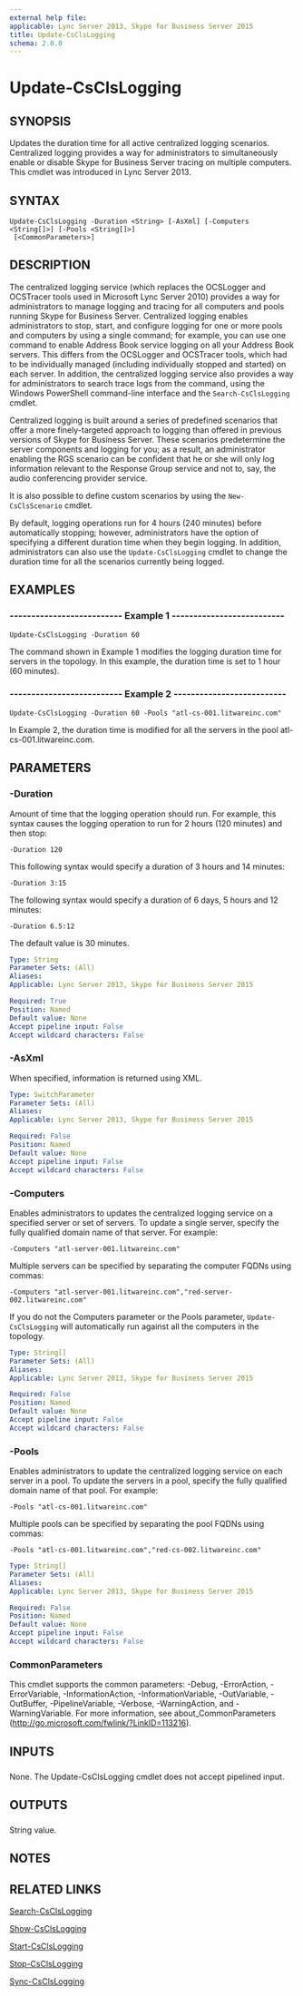 ```yaml
---
external help file: 
applicable: Lync Server 2013, Skype for Business Server 2015
title: Update-CsClsLogging
schema: 2.0.0
---
```


# Update-CsClsLogging

## SYNOPSIS
Updates the duration time for all active centralized logging scenarios.
Centralized logging provides a way for administrators to simultaneously enable or disable Skype for Business Server tracing on multiple computers.
This cmdlet was introduced in Lync Server 2013.


## SYNTAX

```
Update-CsClsLogging -Duration <String> [-AsXml] [-Computers <String[]>] [-Pools <String[]>]
 [<CommonParameters>]
```

## DESCRIPTION
The centralized logging service (which replaces the OCSLogger and OCSTracer tools used in Microsoft Lync Server 2010) provides a way for administrators to manage logging and tracing for all computers and pools running Skype for Business Server.
Centralized logging enables administrators to stop, start, and configure logging for one or more pools and computers by using a single command; for example, you can use one command to enable Address Book service logging on all your Address Book servers.
This differs from the OCSLogger and OCSTracer tools, which had to be individually managed (including individually stopped and started) on each server.
In addition, the centralized logging service also provides a way for administrators to search trace logs from the command, using the Windows PowerShell command-line interface and the `Search-CsClsLogging` cmdlet.

Centralized logging is built around a series of predefined scenarios that offer a more finely-targeted approach to logging than offered in previous versions of Skype for Business Server.
These scenarios predetermine the server components and logging for you; as a result, an administrator enabling the RGS scenario can be confident that he or she will only log information relevant to the Response Group service and not to, say, the audio conferencing provider service.

It is also possible to define custom scenarios by using the `New-CsClsScenario` cmdlet.

By default, logging operations run for 4 hours (240 minutes) before automatically stopping; however, administrators have the option of specifying a different duration time when they begin logging.
In addition, administrators can also use the `Update-CsClsLogging` cmdlet to change the duration time for all the scenarios currently being logged.



## EXAMPLES

### -------------------------- Example 1 --------------------------
```
Update-CsClsLogging -Duration 60
```

The command shown in Example 1 modifies the logging duration time for servers in the topology.
In this example, the duration time is set to 1 hour (60 minutes).


### -------------------------- Example 2 --------------------------
```
Update-CsClsLogging -Duration 60 -Pools "atl-cs-001.litwareinc.com"
```

In Example 2, the duration time is modified for all the servers in the pool atl-cs-001.litwareinc.com.


## PARAMETERS

### -Duration
Amount of time that the logging operation should run.
For example, this syntax causes the logging operation to run for 2 hours (120 minutes) and then stop:

`-Duration 120`

This following syntax would specify a duration of 3 hours and 14 minutes:

`-Duration 3:15`

The following syntax would specify a duration of 6 days, 5 hours and 12 minutes:

`-Duration 6.5:12`

The default value is 30 minutes.



```yaml
Type: String
Parameter Sets: (All)
Aliases: 
Applicable: Lync Server 2013, Skype for Business Server 2015

Required: True
Position: Named
Default value: None
Accept pipeline input: False
Accept wildcard characters: False
```

### -AsXml
When specified, information is returned using XML.

```yaml
Type: SwitchParameter
Parameter Sets: (All)
Aliases: 
Applicable: Lync Server 2013, Skype for Business Server 2015

Required: False
Position: Named
Default value: None
Accept pipeline input: False
Accept wildcard characters: False
```

### -Computers
Enables administrators to updates the centralized logging service on a specified server or set of servers.
To update a single server, specify the fully qualified domain name of that server.
For example:

`-Computers "atl-server-001.litwareinc.com"`

Multiple servers can be specified by separating the computer FQDNs using commas:

`-Computers "atl-server-001.litwareinc.com","red-server-002.litwareinc.com"`

If you do not the Computers parameter or the Pools parameter, `Update-CsClsLogging` will automatically run against all the computers in the topology.

```yaml
Type: String[]
Parameter Sets: (All)
Aliases: 
Applicable: Lync Server 2013, Skype for Business Server 2015

Required: False
Position: Named
Default value: None
Accept pipeline input: False
Accept wildcard characters: False
```

### -Pools
Enables administrators to update the centralized logging service on each server in a pool.
To update the servers in a pool, specify the fully qualified domain name of that pool.
For example:

`-Pools "atl-cs-001.litwareinc.com"`

Multiple pools can be specified by separating the pool FQDNs using commas:

`-Pools "atl-cs-001.litwareinc.com","red-cs-002.litwareinc.com"`

```yaml
Type: String[]
Parameter Sets: (All)
Aliases: 
Applicable: Lync Server 2013, Skype for Business Server 2015

Required: False
Position: Named
Default value: None
Accept pipeline input: False
Accept wildcard characters: False
```

### CommonParameters
This cmdlet supports the common parameters: -Debug, -ErrorAction, -ErrorVariable, -InformationAction, -InformationVariable, -OutVariable, -OutBuffer, -PipelineVariable, -Verbose, -WarningAction, and -WarningVariable. For more information, see about_CommonParameters (http://go.microsoft.com/fwlink/?LinkID=113216).

## INPUTS

###  
None.
The Update-CsClsLogging cmdlet does not accept pipelined input.

## OUTPUTS

###  
String value.

## NOTES

## RELATED LINKS

[Search-CsClsLogging]()

[Show-CsClsLogging]()

[Start-CsClsLogging]()

[Stop-CsClsLogging]()

[Sync-CsClsLogging]()
